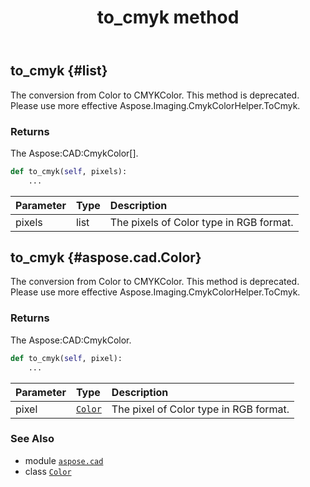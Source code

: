 ﻿---
title: to_cmyk method
second_title: Aspose.CAD for Python via .NET API References
description: 
type: docs
weight: 100
url: /aspose.cad/color/to_cmyk/
is_root: false
---

## to_cmyk {#list}

The conversion from Color to CMYKColor.
This method is deprecated. Please use more effective Aspose.Imaging.CmykColorHelper.ToCmyk.


### Returns 


The Aspose:CAD:CmykColor[].


```python
def to_cmyk(self, pixels):
    ...
```


| Parameter | Type | Description |
| :- | :- | :- |
| pixels | list | The pixels of Color type in RGB format. |


## to_cmyk {#aspose.cad.Color}

The conversion from Color to CMYKColor.
This method is deprecated. Please use more effective Aspose.Imaging.CmykColorHelper.ToCmyk.


### Returns 


The Aspose:CAD:CmykColor.


```python
def to_cmyk(self, pixel):
    ...
```


| Parameter | Type | Description |
| :- | :- | :- |
| pixel | [`Color`](/cad/python-net/aspose.cad/color) | The pixel of Color type in RGB format. |



### See Also
* module [`aspose.cad`](../../)
* class [`Color`](/cad/python-net/aspose.cad/color)
